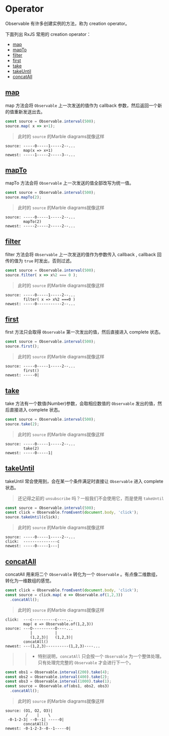 # Operator

Observable 有许多创建实例的方法，称为 creation operator。

下面列出 RxJS 常用的 creation operator：
* [map](#map)
* [mapTo](#mapTo)
* [filter](#filter)
* [first](#first)
* [take](#take)
* [takeUntil](#takeUntil)
* [concatAll](#concatAll)

## [map](#)
map 方法会将 `Observable` 上一次发送的值作为 callback 参数，然后返回一个新的值重新发送出去。
```javascript
const source = Observable.interval(500);
source.map( x => x+1);
```
> 此时的 `source` 的Marble diagrams就像这样
```
source: -----0-----1-----2--...
        map(x => x+1)
newest: -----1-----2-----3--...
```

## [mapTo](#)
mapTo 方法会将 `Observable` 上一次发送的值全部改写为统一值。
```javascript
const source = Observable.interval(500);
source.mapTo(2);
```
> 此时的 `source` 的Marble diagrams就像这样
```
source: -----0-----1-----2--...
        mapTo(2)
newest: -----2-----2-----2--...
```

## [filter](#)
filter 方法会将 `Observable` 上一次发送的值作为参数传入 callback , callback 回传的值为 `true` 时发出，否则过滤。
```javascript
const source = Observable.interval(500);
source.filter( x => x%2 === 0 );
```
> 此时的 `source` 的Marble diagrams就像这样
```
source: -----0-----1-----2--...
        filter( x => x%2 ===0 )
newest: -----0-----------2--...
```

## [first](#)
first 方法只会取得 `Observable` 第一次发出的值，然后直接进入 complete 状态。
```javascript
const source = Observable.interval(500);
source.first();
```
> 此时的 `source` 的Marble diagrams就像这样
```
source: -----0-----1-----2--...
        first()
newest: -----0|
```

## [take](#)
take 方法有一个数值(Number)参数，会取相应数值的 `Observable` 发出的值，然后直接进入 complete 状态。
```javascript
const source = Observable.interval(500);
source.take(2);
```
> 此时的 `source` 的Marble diagrams就像这样
```
source: -----0-----1-----2--...
        take(2)
newest: -----0-----1|
```

## [takeUntil](#)
takeUntil 常会使用到，会在某一个条件满足时直接让 `Observable` 进入 complete 状态。
> 还记得之前的 `unsubscribe` 吗？一般我们不会使用它，而是使用 `takeUntil`
```javascript
const source = Observable.interval(500);
const click = Observable.fromEvent(document.body, 'click');
source.takeUntil(click);
```
> 此时的 `source` 的Marble diagrams就像这样
```
source: -----0-----1-----2--...
click:  ---------------c
newest: -----0-----1---|
```

## [concatAll](#)
concatAll 用来将二个 `Observable` 转化为一个 `Observable` 。有点像二维数组，转化为一维数组的感觉。
```javascript
const click = Observable.fromEvent(document.body, 'click');
const source = click.map( e => Observable.of(1,2,3))
  .concatAll();
```
> 此时的 `source` 的Marble diagrams就像这样
```
click:  ---c----------c----...
        map( e => Observable.of(1,2,3))
source: ---O----------O----...
           |          |
           (1,2,3)|   (1,2,3)|
        concatAll()
newest: ---(1,2,3)----------(1,2,3)----...
```
>>* 特别说明，`concatAll` 只会按一个 `Observable` 为一个整体处理。只有处理完完整的 `Observable` 才会进行下一个。
```javascript
const obs1 = Observable.interval(200).take(4);
const obs2 = Observable.interval(400).take(2);
const obs3 = Observable.interval(1000).take(1);
const source = Observable.of(obs1, obs2, obs3)
  .concatAll();
```
> 此时的 `source` 的Marble diagrams就像这样
```
source: (O1, O2, O3)|
         /    |    \
 -0-1-2-3| --0--1| -----0|
        concatAll()
newest: -0-1-2-3--0--1-----0|
```